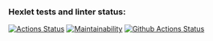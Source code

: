 ### Hexlet tests and linter status:
[![Actions Status](https://github.com/sh00tsim/python-project-lvl1/workflows/hexlet-check/badge.svg)](https://github.com/sh00tsim/python-project-lvl1/actions)
[![Maintainability](https://api.codeclimate.com/v1/badges/a99a88d28ad37a79dbf6/maintainability)](https://codeclimate.com/github/sh00tsim/python-project-lvl1)
[![Github Actions Status](https://github.com/sh00tsim/python-project-lvl1/workflows/Python%20CI/badge.svg)](https://github.com/sh00tsim/python-project-lvl1/actions)
